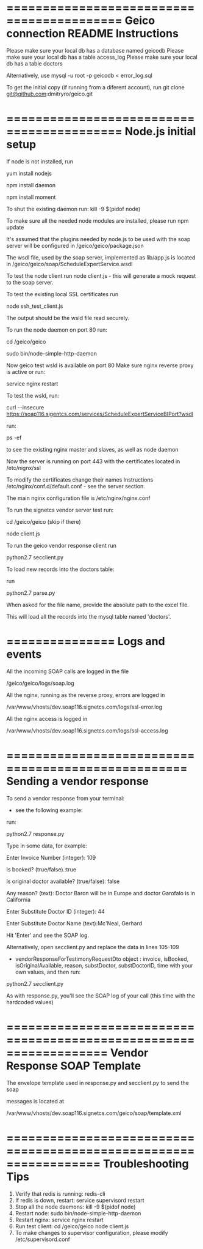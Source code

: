 ==========================================
Geico connection README Instructions
==========================================

Please make sure your local db has a database named geicodb
Please make sure your local db has a table access_log
Please make sure your local db has a table doctors

Alternatively, use mysql -u root -p geicodb < error_log.sql

To get the initial copy (if running from a diferent account), run
git clone git@github.com:dmitryro/geico.git

==========================================
Node.js initial setup
==========================================

If node is not installed, run

yum install nodejs

npm install daemon

npm install moment

To shut the existing daemon run:
kill -9 $(pidof node)

To make sure all the needed node modules are installed, please run
npm update

It's  assumed that the plugins needed by node.js to be used with the soap
server will be configured in /geico/geico/package.json 

The wsdl file, used by the soap server, implemented as lib/app.js is located in
/geico/geico/soap/ScheduleExpertService.wsdl 

To test the node client run
node client.js - this will generate a mock request to the soap server.

To test the existing local SSL certificates run

node ssh_test_client.js

The output should be the wsld file read securely.


To run the node daemon on port 80 run:

cd /geico/geico

sudo bin/node-simple-http-daemon


Now geico test wsld is available on port  80
Make sure nginx reverse proxy is active
or run:

service nginx restart


To test the wsld, run:

curl --insecure https://soap116.sigentcs.com/services/ScheduleExpertServiceBIPort?wsdl

run: 

ps -ef

to see the existing nginx master and slaves, as well as node daemon

Now the server is running on port 443 with the certificates located in /etc/nignx/ssl

To modify the certificates change their names Instructions
/etc/nginx/conf.d/default.conf -  see the server section.

The main nginx configuration file is 
/etc/nginx/nginx.conf
      

To run the signetcs vendor server test run:

cd /geico/geico (skip if there)

node client.js

To run the geico vendor response client run

python2.7 secclient.py

To load new records into the doctors table:

run 

python2.7 parse.py

When asked for the file name, provide the absolute path to the excel file.

This will load all the records into the mysql table named 'doctors'. 




===============
Logs and events
===============

All the incoming SOAP calls are logged in the file

/geico/geico/logs/soap.log 


All the nginx, running as the reverse proxy, errors are
logged in 

/var/www/vhosts/dev.soap116.signetcs.com/logs/ssl-error.log

All the nginx access is logged in

/var/www/vhosts/dev.soap116.signetcs.com/logs/ssl-access.log




===================================================
Sending a vendor response
===================================================


To send a vendor response from your terminal:
- see the following example:

run:

python2.7 response.py


Type in some data, for example:

Enter Invoice Number (integer): 109

Is booked? (true/false).:true

Is original doctor available? (true/false): false

Any reason? (text): Doctor Baron will be in Europe and doctor Garofalo is in California

Enter Substitute Doctor ID (integer): 44

Enter Substitute Doctor Name (text):Mc'Neal, Gerhard

Hit 'Enter' and see the SOAP log.

Alternatively, open secclient.py and replace the data in lines 105-109
-  vendorResponseForTestimonyRequestDto object :
                      invoice,
                      isBooked,
                      isOriginalAvailable,
                      reason,
                      substDoctor,
                      substDoctorID,
                      time
with your own values, and then run:

python2.7 secclient.py

As with response.py, you'll see the SOAP log of your call 
(this time with the hardcoded values)




==================================================================
Vendor Response SOAP Template
==================================================================

The envelope template used in response.py and secclient.py to send the soap

messages is located at 

/var/www/vhosts/dev.soap116.signetcs.com/geico/soap/template.xml

=================================================================
Troubleshooting Tips
=================================================================
1. Verify that redis is running: redis-cli
2. If redis is down, restart: service supervisord restart
3. Stop all the node daemons: kill -9 $(pidof node)
4. Restart node: sudo bin/node-simple-http-daemon
5. Restart nginx:  service nginx restart
6. Run test client: cd /geico/geico
                    node client.js
7. To make changes to supervisor configuration, please modify
 /etc/supervisord.conf
